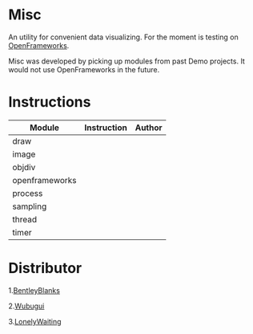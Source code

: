 # Misc
An utility for convenient data visualizing. For the moment is testing on [OpenFrameworks](https://github.com/openframeworks).

Misc was developed by picking up modules from past Demo projects. It would not use OpenFrameworks in the future.

# Instructions

Module | Instruction | Author
---- |---- |----
draw | |
image | | 
objdiv | |
openframeworks | |
process | |
sampling | | 
thread | | 
timer | |



# Distributor

1.[BentleyBlanks](https://github.com/BentleyBlanks)

2.[Wubugui](https://github.com/wubugui)

3.[LonelyWaiting](https://github.com/lonelyWaiting)